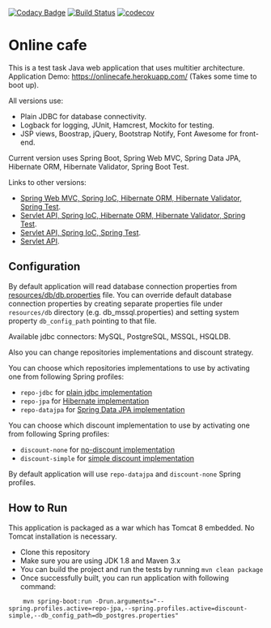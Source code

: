 [![Codacy Badge](https://api.codacy.com/project/badge/Grade/2b368e5d8b104e72883fc0887cf38536)](https://www.codacy.com/app/gml-jackson/onlinecafe?utm_source=github.com&amp;utm_medium=referral&amp;utm_content=jacksn/onlinecafe&amp;utm_campaign=Badge_Grade)
[![Build Status](https://travis-ci.org/jacksn/onlinecafe.svg?branch=master)](https://travis-ci.org/jacksn/onlinecafe)
[![codecov](https://codecov.io/gh/jacksn/onlinecafe/branch/master/graph/badge.svg)](https://codecov.io/gh/jacksn/onlinecafe)

# Online cafe

This is a test task Java web application that uses multitier architecture.
Application Demo: https://onlinecafe.herokuapp.com/ (Takes some time to boot up). 

All versions use:
* Plain JDBC for database connectivity.
* Logback for logging, JUnit, Hamcrest, Mockito for testing.
* JSP views, Boostrap, jQuery, Bootstrap Notify, Font Awesome for front-end.

Current version uses Spring Boot, Spring Web MVC, Spring Data JPA, Hibernate ORM, Hibernate Validator, Spring Boot Test.

Links to other versions:   
* [Spring Web MVC, Spring IoC, Hibernate ORM, Hibernate Validator, Spring Test](https://github.com/jacksn/onlinecafe/tree/spring-webmvc).
* [Servlet API, Spring IoC, Hibernate ORM, Hibernate Validator, Spring Test](https://github.com/jacksn/onlinecafe/tree/hibernate).
* [Servlet API, Spring IoC, Spring Test](https://github.com/jacksn/onlinecafe/tree/spring_ioc).
* [Servlet API](https://github.com/jacksn/onlinecafe/tree/jdbc-servlet-jsp).

## Configuration

By default application will read database connection properties from
[resources/db/db.properties](https://github.com/jacksn/onlinecafe/blob/master/src/main/resources/db/db.properties) file.
You can override default database connection properties by creating separate properties file under ```resources/db``` directory
(e.g. db_mssql.properties) and setting system property ```db_config_path``` pointing to that file.

Available jdbc connectors: MySQL, PostgreSQL, MSSQL, HSQLDB.

Also you can change repositories implementations and discount strategy.

You can choose which repositories implementations to use by activating one from following Spring profiles:
* ```repo-jdbc``` for [plain jdbc implementation](https://github.com/jacksn/onlinecafe/tree/master/src/main/java/test/onlinecafe/repository/jdbc)
* ```repo-jpa``` for [Hibernate implementation](https://github.com/jacksn/onlinecafe/tree/master/src/main/java/test/onlinecafe/repository/jpa)
* ```repo-datajpa``` for [Spring Data JPA implementation](https://github.com/jacksn/onlinecafe/tree/master/src/main/java/test/onlinecafe/repository/datajpa)

You can choose which discount implementation to use by activating one from following Spring profiles:
* ```discount-none``` for [no-discount implementation](https://github.com/jacksn/onlinecafe/tree/master/src/main/java/test/onlinecafe/util/discount/NoDiscount.java)
* ```discount-simple``` for [simple discount implementation](https://github.com/jacksn/onlinecafe/tree/master/src/main/java/test/onlinecafe/util/discount/SimpleDiscount.java)

By default application will use ```repo-datajpa``` and ```discount-none``` Spring profiles.

## How to Run 

This application is packaged as a war which has Tomcat 8 embedded. No Tomcat installation is necessary.

* Clone this repository 
* Make sure you are using JDK 1.8 and Maven 3.x
* You can build the project and run the tests by running ```mvn clean package```
* Once successfully built, you can run application with following command:
```
    mvn spring-boot:run -Drun.arguments="--spring.profiles.active=repo-jpa,--spring.profiles.active=discount-simple,--db_config_path=db_postgres.properties"
```